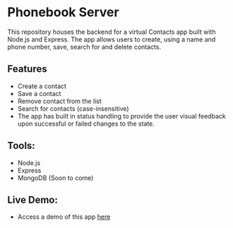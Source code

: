 # Phonebook Server
This repository houses the backend for a virtual Contacts app built with Node.js and Express. The app allows users to create, using a name and phone number, save, search for and delete contacts.

## Features
- Create a contact
- Save a contact
- Remove contact from the list
- Search for contacts (case-insensitive)
- The app has built in status handling to provide the user visual feedback upon successful or failed changes to the state.

## Tools:
- Node.js
- Express
- MongoDB (Soon to come)

## Live Demo:
- Access a demo of this app [here](https://phonebook-backend-35e8.onrender.com/)
